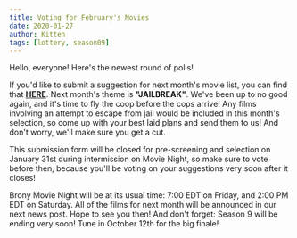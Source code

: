 ```yaml
---
title: Voting for February's Movies
date: 2020-01-27
author: Kitten
tags: [lottery, season09]
---
```


Hello, everyone!  Here's the newest round of polls!

If you'd like to submit a suggestion for next month's movie list, you can find that **[HERE][lotto]**. Next month's theme is **"JAILBREAK"**.  We've been up to no good again, and it's time to fly the coop before the cops arrive!  Any films involving an attempt to escape from jail would be included in this month's selection, so come up with your best laid plans and send them to us!  And don't worry, we'll make sure you get a cut.

This submission form will be closed for pre-screening and selection on January 31st during intermission on Movie Night, so make sure to vote before then, because you'll be voting on your suggestions very soon after it closes!

Brony Movie Night will be at its usual time: 7:00 EDT on Friday, and 2:00 PM EDT on Saturday.  All of the films for next month will be announced in our next news post.  Hope to see you then!  And don't forget: Season 9 will be ending very soon!  Tune in October 12th for the big finale!

[lotto]: https://docs.google.com/forms/d/e/1FAIpQLSc9Z3z8BkWxjThYB_u79laJNpcbWpg_zO-iqWppEls83iOTHQ/viewform
